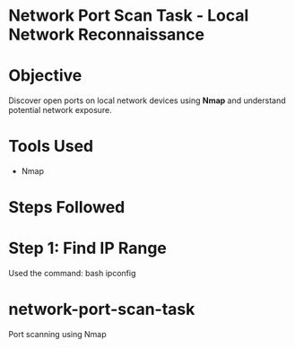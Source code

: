 # Network Port Scan Task - Local Network Reconnaissance

# Objective
Discover open ports on local network devices using **Nmap** and understand potential network exposure.

# Tools Used
- Nmap

#  Steps Followed

# Step 1: Find IP Range
Used the command:
bash
ipconfig
# network-port-scan-task
Port scanning using Nmap

